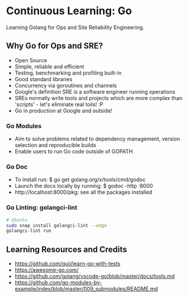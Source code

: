 # Continuous Learning: Go

Learning Golang for Ops and Site Reliability Engineering. 

## Why Go for Ops and SRE? 

* Open Source
* Simple, reliable and efficient
* Testing, benchmarking and profiling built-in
* Good standard libraries
* Concurrency via goroutines and channels
* Google's definition SRE is a software engineer running operations
* SREs normally write tools and projects which are more complex than 'scripts' - let's eliminate real toils! :P
* Go in production at Google and outside!

### Go Modules

* Aim to solve problems related to dependency management, version selection and reproducible builds
* Enable users to run Go code outside of GOPATH

### Go Doc
* To install run: $ go get golang.org/x/tools/cmd/godoc
* Launch the docs locally by running: $ godoc -http :8000
* http://localhost:8000/pkg: see all the packages installed

### Go Linting: golangci-lint
```bash
# Ubuntu 
sudo snap install golangci-lint --edge
golangci-lint run
```

## Learning Resources and Credits

* https://github.com/quii/learn-go-with-tests
* https://awesome-go.com/
* https://github.com/golang/vscode-go/blob/master/docs/tools.md
* https://github.com/go-modules-by-example/index/blob/master/009_submodules/README.md
